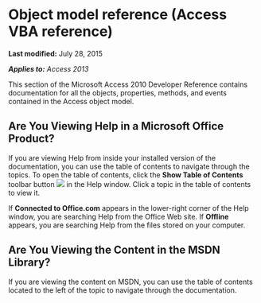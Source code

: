 
# Object model reference (Access VBA reference)

 **Last modified:** July 28, 2015

 _**Applies to:** Access 2013_

This section of the Microsoft Access 2010 Developer Reference contains documentation for all the objects, properties, methods, and events contained in the Access object model.


## Are You Viewing Help in a Microsoft Office Product?

If you are viewing Help from inside your installed version of the documentation, you can use the table of contents to navigate through the topics. To open the table of contents, click the  **Show Table of Contents** toolbar button
![](../images/osHelpShowTOCButton_ZA10250063.gif) in the Help window. Click a topic in the table of contents to view it.

If  **Connected to Office.com** appears in the lower-right corner of the Help window, you are searching Help from the Office Web site. If **Offline** appears, you are searching Help from the files stored on your computer.


## Are You Viewing the Content in the MSDN Library?

If you are viewing the content on MSDN, you can use the table of contents located to the left of the topic to navigate through the documentation.

